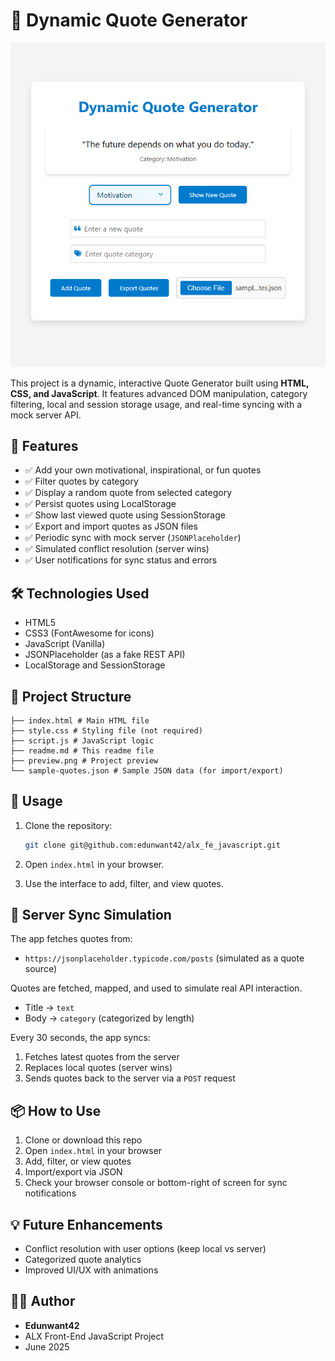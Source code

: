 # 💬 Dynamic Quote Generator

<p align="center">
  <img src="preview.png" alt="Dynamic Quote Generator UI" width="600">
</p>


This project is a dynamic, interactive Quote Generator built using **HTML, CSS, and JavaScript**. It features advanced DOM manipulation, category filtering, local and session storage usage, and real-time syncing with a mock server API.

## 🚀 Features

- ✅ Add your own motivational, inspirational, or fun quotes
- ✅ Filter quotes by category
- ✅ Display a random quote from selected category
- ✅ Persist quotes using LocalStorage
- ✅ Show last viewed quote using SessionStorage
- ✅ Export and import quotes as JSON files
- ✅ Periodic sync with mock server (`JSONPlaceholder`)
- ✅ Simulated conflict resolution (server wins)
- ✅ User notifications for sync status and errors

## 🛠️ Technologies Used

- HTML5
- CSS3 (FontAwesome for icons)
- JavaScript (Vanilla)
- JSONPlaceholder (as a fake REST API)
- LocalStorage and SessionStorage

## 📁 Project Structure

```
├── index.html # Main HTML file
├── style.css # Styling file (not required)
├── script.js # JavaScript logic
├── readme.md # This readme file
├── preview.png # Project preview
└── sample-quotes.json # Sample JSON data (for import/export)
```

## 📖 Usage

1. Clone the repository:

   ```bash
   git clone git@github.com:edunwant42/alx_fe_javascript.git
   ```

2. Open `index.html` in your browser.

3. Use the interface to add, filter, and view quotes.


## 🔄 Server Sync Simulation

The app fetches quotes from:
- `https://jsonplaceholder.typicode.com/posts` (simulated as a quote source)

Quotes are fetched, mapped, and used to simulate real API interaction.
- Title → `text`
- Body → `category` (categorized by length)

Every 30 seconds, the app syncs:
1. Fetches latest quotes from the server
2. Replaces local quotes (server wins)
3. Sends quotes back to the server via a `POST` request

## 📦 How to Use

1. Clone or download this repo
2. Open `index.html` in your browser
3. Add, filter, or view quotes
4. Import/export via JSON
5. Check your browser console or bottom-right of screen for sync notifications

## 💡 Future Enhancements

- Conflict resolution with user options (keep local vs server)
- Categorized quote analytics
- Improved UI/UX with animations

## 🧑‍💻 Author

- **Edunwant42**  
- ALX Front-End JavaScript Project  
- June 2025
